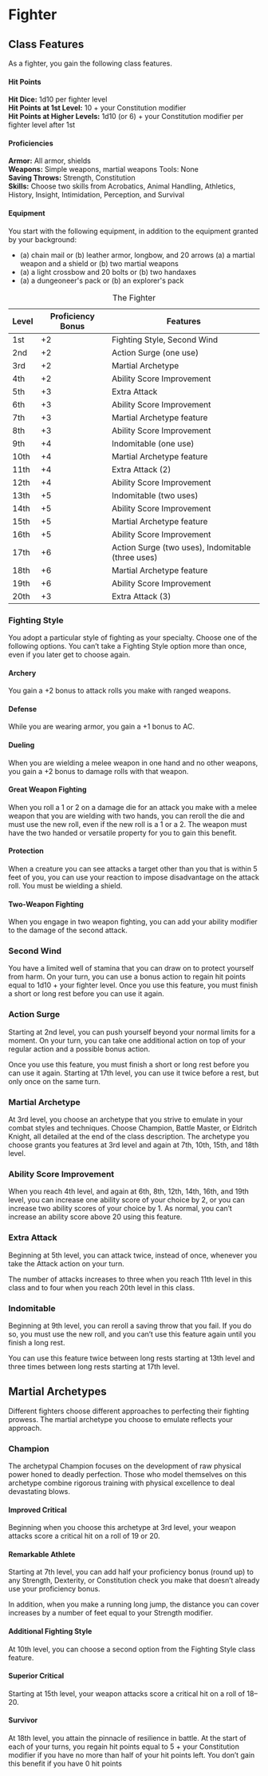 # Fighter
## Class Features
As a fighter, you gain the following class features.

#### Hit Points
**Hit Dice:** 1d10 per fighter level  
**Hit Points at 1st Level:** 10 + your Constitution modifier  
**Hit Points at Higher Levels:** 1d10 (or 6) + your Constitution modifier per fighter level after 1st

#### Proficiencies
**Armor:** All armor, shields  
**Weapons:** Simple weapons, martial weapons Tools: None  
**Saving Throws:** Strength, Constitution  
**Skills:** Choose two skills from Acrobatics, Animal Handling, Athletics, History, Insight, Intimidation, Perception, and Survival

#### Equipment
You start with the following equipment, in addition to the equipment granted by your background:

* (a) chain mail or (b) leather armor, longbow, and 20 arrows  (a) a martial weapon and a shield or (b) two martial weapons
* (a) a light crossbow and 20 bolts or (b) two handaxes
* (a) a dungeoneer's pack or (b) an explorer's pack

<table>
<caption id="thefighter">The Fighter</caption>
<colgroup>
<col style="text-align:center;"/>
<col style="text-align:center;"/>
<col style="text-align:left;"/>
</colgroup>

<thead>
<tr>
	<th>Level</th>
	<th>Proficiency Bonus</th>
	<th>Features</th>
</tr>
</thead>

<tbody>
<tr>
	<td>1st</td>
	<td>+2</td>
	<td>Fighting Style, Second Wind</td>
</tr>
<tr>
	<td>2nd</td>
	<td>+2</td>
	<td>Action Surge (one use)</td>
</tr>
<tr>
	<td>3rd</td>
	<td>+2</td>
	<td>Martial Archetype</td>
</tr>
<tr>
	<td>4th</td>
	<td>+2</td>
	<td>Ability Score Improvement</td>
</tr>
<tr>
	<td>5th</td>
	<td>+3</td>
	<td>Extra Attack</td>
</tr>
<tr>
	<td>6th</td>
	<td>+3</td>
	<td>Ability Score Improvement</td>
</tr>
<tr>
	<td>7th</td>
	<td>+3</td>
	<td>Martial Archetype feature</td>
</tr>
<tr>
	<td>8th</td>
	<td>+3</td>
	<td>Ability Score Improvement</td>
</tr>
<tr>
	<td>9th</td>
	<td>+4</td>
	<td>Indomitable (one use)</td>
</tr>
<tr>
	<td>10th</td>
	<td>+4</td>
	<td>Martial Archetype feature</td>
</tr>
<tr>
	<td>11th</td>
	<td>+4</td>
	<td>Extra Attack (2)</td>
</tr>
<tr>
	<td>12th</td>
	<td>+4</td>
	<td>Ability Score Improvement</td>
</tr>
<tr>
	<td>13th</td>
	<td>+5</td>
	<td>Indomitable (two uses)</td>
</tr>
<tr>
	<td>14th</td>
	<td>+5</td>
	<td>Ability Score Improvement</td>
</tr>
<tr>
	<td>15th</td>
	<td>+5</td>
	<td>Martial Archetype feature</td>
</tr>
<tr>
	<td>16th</td>
	<td>+5</td>
	<td>Ability Score Improvement</td>
</tr>
<tr>
	<td>17th</td>
	<td>+6</td>
	<td>Action Surge (two uses), Indomitable (three uses)</td>
</tr>
<tr>
	<td>18th</td>
	<td>+6</td>
	<td>Martial Archetype feature</td>
</tr>
<tr>
	<td>19th</td>
	<td>+6</td>
	<td>Ability Score Improvement</td>
</tr>
<tr>
	<td>20th</td>
	<td>+3</td>
	<td>Extra Attack (3)</td>
</tr>
</tbody>
</table>

### Fighting Style
You adopt a particular style of fighting as your specialty. Choose one of the following options. You can’t take a Fighting Style option more than once, even if you later get to choose again.

#### Archery
You gain a +2 bonus to attack rolls you make with ranged weapons.

#### Defense
While you are wearing armor, you gain a +1 bonus to AC.

#### Dueling
When you are wielding a melee weapon in one hand and no other weapons, you gain a +2 bonus to damage rolls with that weapon.

#### Great Weapon Fighting
When you roll a 1 or 2 on a damage die for an attack you make with a melee weapon that you are wielding with two hands, you can reroll the die and must use the new roll, even if the new roll is a 1 or a 2. The weapon must have the two handed or versatile property for you to gain this benefit.

#### Protection
When a creature you can see attacks a target other than you that is within 5 feet of you, you can use your reaction to impose disadvantage on the attack roll. You must be wielding a shield.

#### Two-Weapon Fighting
When you engage in two weapon fighting, you can add your ability modifier to the damage of the second attack.

### Second Wind
You have a limited well of stamina that you can draw on to protect yourself from harm. On your turn, you can use a bonus action to regain hit points equal to 1d10 + your fighter level. Once you use this feature, you must finish a short or long rest before you can use it again.

### Action Surge
Starting at 2nd level, you can push yourself beyond your normal limits for a moment. On your turn, you can take one additional action on top of your regular action and a possible bonus action.

Once you use this feature, you must finish a short or long rest before you can use it again. Starting at 17th level, you can use it twice before a rest, but only once on the same turn.

### Martial Archetype
At 3rd level, you choose an archetype that you strive to emulate in your combat styles and techniques. Choose Champion, Battle Master, or Eldritch Knight, all detailed at the end of the class description. The archetype you choose grants you features at 3rd level and again at 7th, 10th, 15th, and 18th level.

### Ability Score Improvement
When you reach 4th level, and again at 6th, 8th, 12th, 14th, 16th, and 19th level, you can increase one ability score of your choice by 2, or you can increase two ability scores of your choice by 1. As normal, you can’t increase an ability score above 20 using this feature.

### Extra Attack
Beginning at 5th level, you can attack twice, instead of once, whenever you take the Attack action on your turn.

The number of attacks increases to three when you reach 11th level in this class and to four when you reach 20th level in this class.

### Indomitable
Beginning at 9th level, you can reroll a saving throw that you fail. If you do so, you must use the new roll, and you can’t use this feature again until you finish a long rest.

You can use this feature twice between long rests starting at 13th level and three times between long rests starting at 17th level.

## Martial Archetypes
Different fighters choose different approaches to perfecting their fighting prowess. The martial archetype you choose to emulate reflects your approach.

### Champion
The archetypal Champion focuses on the development of raw physical power honed to deadly perfection. Those who model themselves on this archetype combine rigorous training with physical excellence to deal devastating blows.

#### Improved Critical
Beginning when you choose this archetype at 3rd level, your weapon attacks score a critical hit on a roll of 19 or 20.

#### Remarkable Athlete
Starting at 7th level, you can add half your proficiency bonus (round up) to any Strength, Dexterity, or Constitution check you make that doesn’t already use your proficiency bonus.

In addition, when you make a running long jump, the distance you can cover increases by a number of feet equal to your Strength modifier.

#### Additional Fighting Style
At 10th level, you can choose a second option from the Fighting Style class feature.

#### Superior Critical
Starting at 15th level, your weapon attacks score a critical hit on a roll of 18–20.

#### Survivor
At 18th level, you attain the pinnacle of resilience in battle. At the start of each of your turns, you regain hit points equal to 5 + your Constitution modifier if you have no more than half of your hit points left. You don’t gain this benefit if you have 0 hit points








